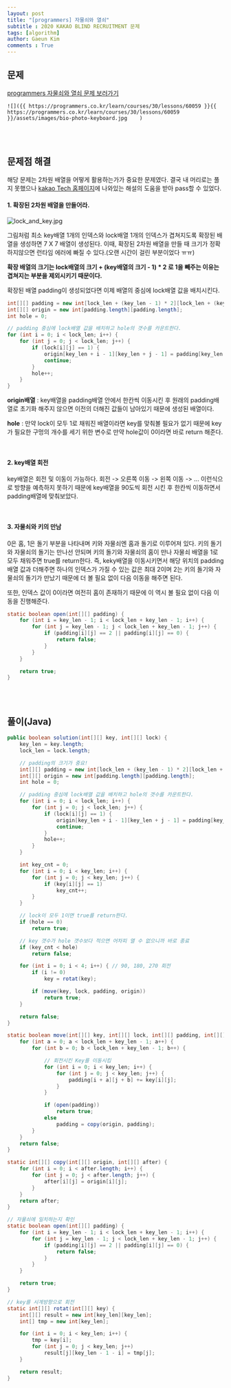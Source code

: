 ```yaml
---
layout: post
title: "[programmers] 자물쇠와 열쇠"
subtitle : 2020 KAKAO BLIND RECRUITMENT 문제
tags: [algorithm]
author: Gaeun Kim
comments : True
---
```


<h2>문제</h2>

[programmers 자물쇠와 열쇠 문제 보러가기](https://programmers.co.kr/learn/courses/30/lessons/60059)

```
![]({{ https://programmers.co.kr/learn/courses/30/lessons/60059 }}{{ https://programmers.co.kr/learn/courses/30/lessons/60059 }}/assets/images/bio-photo-keyboard.jpg    )
```

<br><br>

<h2>문제점 해결</h2>

해당 문제는 2차원 배열을 어떻게 활용하는가가 중요한 문제였다. 결국 내 머리로는 풀지 못했으나 [kakao Tech 홈페이지](https://tech.kakao.com/2019/10/02/kakao-blind-recruitment-2020-round1/)에 나와있는 해설의 도움을 받아 pass할 수 있었다.

#### 1. 확장된 2차원 배열을 만들어라.

![lock_and_key.jpg](/assets/img/200913_lock_and_key.jpg)

그림처럼 최소 key배열 1개의 인덱스와 lock배열 1개의 인덱스가 겹쳐지도록 확장된 배열을 생성하면 7 X 7 배열이 생성된다. 이때, 확장된 2차원 배열을 만들 때 크기가 정확하지않으면 런타임 에러에 빠질 수 있다.(오랜 시간이 걸린 부분이었다 ㅠㅠ)

**확장 배열의 크기는 lock배열의 크기 + (key배열의 크기 - 1) * 2 로 1을 빼주는 이유는 겹쳐지는 부분을 제외시키기 때문이다.**

확장된 배열 padding이 생성되었다면 이제 배열의 중심에 lock배열 값을 배치시킨다.

```java
int[][] padding = new int[lock_len + (key_len - 1) * 2][lock_len + (key_len - 1) * 2];
int[][] origin = new int[padding.length][padding.length];
int hole = 0;

// padding 중심에 lock배열 값을 배치하고 hole의 갯수를 카운트한다.
for (int i = 0; i < lock_len; i++) {
	for (int j = 0; j < lock_len; j++) {
		if (lock[i][j] == 1) {
			origin[key_len + i - 1][key_len + j - 1] = padding[key_len + i - 1][key_len + j - 1] = 1;
			continue;
		}
		hole++;
	}
}
```

**origin배열** : key배열을 padding배열 안에서 한칸씩 이동시킨 후 원래의 padding배열로 초기화 해주지 않으면 이전의 더해진 값들이 남아있기 때문에 생성된 배열이다.

**hole** : 만약 lock이 모두 1로 채워진 배열이라면 key를 맞춰볼 필요가 없기 때문에 key가 필요한 구멍의 개수를 세기 위한 변수로 만약 hole값이 0이라면 바로 return 해준다.

<br>

#### 2. key배열 회전

key배열은 회전 및 이동이 가능하다. 회전 -> 오른쪽 이동 -> 왼쪽 이동 -> ... 이런식으로 방향을 예측하지 못하기 때문에 key배열을 90도씩 회전 시킨 후 한칸씩 이동하면서 padding배열에 맞춰보았다.

<br>

#### 3. 자물쇠와 키의 만남

0은 홈, 1은 돌기 부분을 나타내며 키와 자물쇠엔 홈과 돌기로 이루어져 있다. 키의 돌기와 자물쇠의 돌기는 만나선 안되며 키의 돌기와 자물쇠의 홈이 만나 자물쇠 배열을 1로 모두 채워주면 true를 return한다. 즉, keky배열을 이동시키면서 해당 위치의 padding배열 값과 더해주면 하나의 인덱스가 가질 수 있는 값은 최대 2이며 2는 키의 돌기와 자물쇠의 돌기가 만났기 때문에 더 볼 필요 없이 다음 이동을 해주면 된다.

또한, 인덱스 값이 0이라면 여전히 홈이 존재하기 때문에 이 역시 볼 필요 없이 다음 이동을 진행해준다.

```java
static boolean open(int[][] padding) {
	for (int i = key_len - 1; i < lock_len + key_len - 1; i++) {
		for (int j = key_len - 1; j < lock_len + key_len - 1; j++) {
			if (padding[i][j] == 2 || padding[i][j] == 0) {
				return false;
			}
		}
	}

	return true;
}
```

<br><br>

<h2>풀이(Java)</h2>

```java
public boolean solution(int[][] key, int[][] lock) {
	key_len = key.length;
	lock_len = lock.length;

	// padding의 크기가 중요!
	int[][] padding = new int[lock_len + (key_len - 1) * 2][lock_len + (key_len - 1) * 2];
	int[][] origin = new int[padding.length][padding.length];
	int hole = 0;

	// padding 중심에 lock배열 값을 배치하고 hole의 갯수를 카운트한다.
	for (int i = 0; i < lock_len; i++) {
		for (int j = 0; j < lock_len; j++) {
			if (lock[i][j] == 1) {
				origin[key_len + i - 1][key_len + j - 1] = padding[key_len + i - 1][key_len + j - 1] = 1;
				continue;
			}
			hole++;
		}
	}

	int key_cnt = 0;
	for (int i = 0; i < key_len; i++) {
		for (int j = 0; j < key_len; j++) {
			if (key[i][j] == 1)
				key_cnt++;
		}
	}

	// lock이 모두 1이면 true를 return한다.
	if (hole == 0)
		return true;

	// key 갯수가 hole 갯수보다 적으면 어차피 열 수 없으니까 바로 종료
	if (key_cnt < hole)
		return false;

	for (int i = 0; i < 4; i++) { // 90, 180, 270 회전
		if (i != 0)
			key = rotat(key);

		if (move(key, lock, padding, origin))
			return true;
	}

	return false;
}

static boolean move(int[][] key, int[][] lock, int[][] padding, int[][] origin) {
	for (int a = 0; a < lock_len + key_len - 1; a++) {
		for (int b = 0; b < lock_len + key_len - 1; b++) {

			// 회전시킨 Key를 이동시킴
			for (int i = 0; i < key_len; i++) {
				for (int j = 0; j < key_len; j++) {
					padding[i + a][j + b] += key[i][j];
				}
			}

			if (open(padding))
				return true;
			else
				padding = copy(origin, padding);
		}
	}
	return false;
}

static int[][] copy(int[][] origin, int[][] after) {
	for (int i = 0; i < after.length; i++) {
		for (int j = 0; j < after.length; j++) {
			after[i][j] = origin[i][j];
		}
	}
	return after;
}

// 자물쇠에 일치하는지 확인
static boolean open(int[][] padding) {
	for (int i = key_len - 1; i < lock_len + key_len - 1; i++) {
		for (int j = key_len - 1; j < lock_len + key_len - 1; j++) {
			if (padding[i][j] == 2 || padding[i][j] == 0) {
				return false;
			}
		}
	}

	return true;
}

// key를 시계방향으로 회전
static int[][] rotat(int[][] key) {
	int[][] result = new int[key_len][key_len];
	int[] tmp = new int[key_len];

	for (int i = 0; i < key_len; i++) {
		tmp = key[i];
		for (int j = 0; j < key_len; j++)
			result[j][key_len - 1 - i] = tmp[j];
	}

	return result;
}
```



